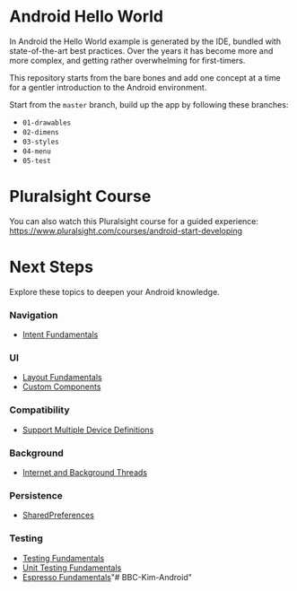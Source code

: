 # Android Hello World

In Android the Hello World example is generated by the IDE, bundled with state-of-the-art best
practices. Over the years it has become more and more complex, and getting rather overwhelming for
first-timers.

This repository starts from the bare bones and add one concept at a time for a gentler introduction
to the Android environment.

Start from the `master` branch, build up the app by following these branches:

  * `01-drawables`
  * `02-dimens`
  * `03-styles`
  * `04-menu`
  * `05-test`

# Pluralsight Course

You can also watch this Pluralsight course for a guided experience:  
https://www.pluralsight.com/courses/android-start-developing

# Next Steps

Explore these topics to deepen your Android knowledge.

### Navigation

  * [Intent Fundamentals](https://www.pluralsight.com/courses/android-fundamentals-intents)

### UI

  * [Layout Fundamentals](http://pluralsight.com/courses/android-layout-fundamentals)
  * [Custom Components](http://pluralsight.com/courses/android-custom-components)

### Compatibility

  * [Support Multiple Device Definitions](http://developer.android.com/training/basics/supporting-devices/index.html)

### Background

  * [Internet and Background Threads](https://guides.codepath.com/android/Sending-and-Managing-Network-Requests)

### Persistence

  * [SharedPreferences](http://developer.android.com/training/basics/data-storage/shared-preferences.html)

### Testing

  * [Testing Fundamentals](http://developer.android.com/training/testing.html)
  * [Unit Testing Fundamentals](http://developer.android.com/training/testing/unit-testing/index.html)
  * [Espresso Fundamentals](https://google.github.io/android-testing-support-library/docs/espresso/index.html)"# BBC-Kim-Android" 

